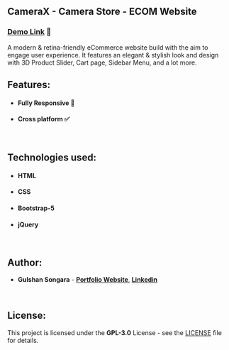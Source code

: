 ## CameraX - Camera Store - ECOM Website

### [Demo Link](https://camerax.netlify.app) 🔗

A modern & retina-friendly eCommerce website build with the aim to engage user experience. It features an elegant & stylish look and design with 3D Product Slider, Cart page, Sidebar Menu, and a lot more.
<br/>

## Features:

- #### **Fully Responsive 💯**
- #### **Cross platform ✅**
<br/>

## Technologies used:

- #### **HTML**
- #### **CSS**
- #### **Bootstrap-5**
- #### **jQuery**
<br/>

## Author:

- **Gulshan Songara** - **[Portfolio Website](https://gulshansongara.netlify.app)**, **[Linkedin](https://www.linkedin.com/in/gulshan-songara-75084214b/)** 
<br/>

## License:

This project is licensed under the  **GPL-3.0** License - see the [LICENSE](LICENSE) file for details.
